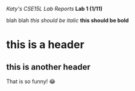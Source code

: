 *Katy's CSE15L Lab Reports*
**Lab 1 (1/11)**

blah blah 
*this should be italic*
**this should be bold**
# this is a header
## this is another header
That is so funny! :joy:



